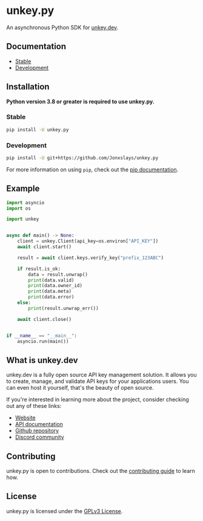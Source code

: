 # unkey.py

An asynchronous Python SDK for [unkey.dev](https://unkey.dev/).

## Documentation

- [Stable](https://jonxslays.github.io/unkey.py/)
- [Development](https://jonxslays.github.io/unkey.py/dev/)

## Installation

**Python version 3.8 or greater is required to use unkey.py.**

### Stable

```sh
pip install -U unkey.py
```

### Development

```sh
pip install -U git+https://github.com/Jonxslays/unkey.py
```

For more information on using `pip`, check out the [pip documentation](https://pip.pypa.io/en/stable/).

## Example

```py
import asyncio
import os

import unkey


async def main() -> None:
    client = unkey.Client(api_key=os.environ["API_KEY"])
    await client.start()

    result = await client.keys.verify_key("prefix_123ABC")

    if result.is_ok:
        data = result.unwrap()
        print(data.valid)
        print(data.owner_id)
        print(data.meta)
        print(data.error)
    else:
        print(result.unwrap_err())

    await client.close()


if __name__ == "__main__":
    asyncio.run(main())

```

## What is unkey.dev

unkey.dev is a fully open source API key management solution. It allows you to create,
manage, and validate API keys for your applications users. You can even host it yourself,
that's the beauty of open source.

If you're interested in learning more about the project, consider checking out any of these links:

- [Website](https://unkey.dev/)
- [API documentation](https://docs.unkey.dev/)
- [Github repository](https://github.com/chronark/unkey)
- [Discord community](https://discord.gg/TmMczTKArw)

## Contributing

unkey.py is open to contributions. Check out the
[contributing guide](https://github.com/Jonxslays/unkey.py/blob/master/CONTRIBUTING.md) to learn how.

## License

unkey.py is licensed under the [GPLv3 License](https://github.com/Jonxslays/unkey.py/blob/master/LICENSE).
